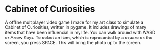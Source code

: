 # Cabinet of Curiosities
A offline multiplayer video game I made for my art class to simulate a Cabinet of Curiosities, written in pygame. It includes drawings of many items that have been influencial in my life. You can walk around with WASD or Arrow Keys. To select an item, which is represented by a square on the screen, you press SPACE. This will bring the photo up to the screen.
